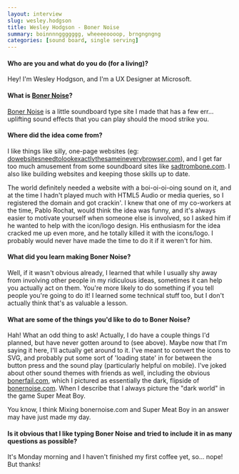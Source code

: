 ```yaml
---
layout: interview
slug: wesley.hodgson
title: Wesley Hodgson - Boner Noise
summary: boinnnnggggggg, wheeeeoooop, brngngngng
categories: [sound board, single serving]
---
```


#### Who are you and what do you do (for a living)?

Hey! I'm Wesley Hodgson, and I'm a UX Designer at Microsoft.

#### What is [Boner Noise](bonernoise.com)?

[Boner Noise](bonernoise.com) is a little soundboard type site I made that has a few err... uplifting sound effects that you can play should the mood strike you.

#### Where did the idea come from?

I like things like silly, one-page websites (eg: [dowebsitesneedtolookexactlythesameineverybrowser.com](dowebsitesneedtolookexactlythesameineverybrowser.com)), and I get far too much amusement from some soundboard sites like [sadtrombone.com](http://sadtrombone.com). I also like building websites and keeping those skills up to date.

The world definitely needed a website with a boi-oi-oi-oing sound on it, and at the time I hadn't played much with HTML5 Audio or media queries, so I registered the domain and got crackin'. I knew that one of my co-workers at the time, Pablo Rochat, would think the idea was funny, and it's always easier to motivate yourself when someone else is involved, so I asked him if he wanted to help with the icon/logo design. His enthusiasm for the idea cracked me up even more, and he totally killed it with the icons/logo. I probably would never have made the time to do it if it weren't for him.

#### What did you learn making Boner Noise?

Well, if it wasn't obvious already, I learned that while I usually shy away from involving other people in my ridiculous ideas, sometimes it can help you actually act on them. You're more likely to do something if you tell people you're going to do it! I learned some technical stuff too, but I don't actually think that's as valuable a lesson.

#### What are some of the things you'd like to do to Boner Noise?

Hah! What an odd thing to ask! Actually, I do have a couple things I'd planned, but have never gotten around to (see above). Maybe now that I'm saying it here, I'll actually get around to it. I've meant to convert the icons to SVG, and probably put some sort of 'loading state' in for between the button press and the sound play (particularly helpful on mobile). I've joked about other sound themes with friends as well, including the obvious [bonerfail.com](bonerfail.com), which I pictured as essentially the dark, flipside of [bonernoise.com](http://bonernoise.com). When I describe that I always picture the "dark world" in the game Super Meat Boy.

You know, I think Mixing bonernoise.com and Super Meat Boy in an answer may have just made my day.

#### Is it obvious that I like typing Boner Noise and tried to include it in as many questions as possible?

It's Monday morning and I haven't finished my first coffee yet, so... nope! But thanks!
